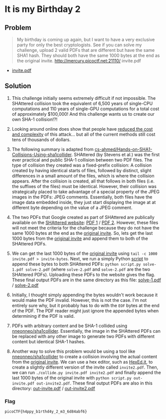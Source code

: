# It is my Birthday 2

## Problem

> My birthday is coming up again, but I want to have a very exclusive party for only the best cryptologists. See if you can solve my challenge, upload 2 valid PDFs that are different but have the same SHA1 hash. They should both have the same 1000 bytes at the end as the original invite. <http://mercury.picoctf.net:21110/> invite.pdf

* [invite.pdf](invite.pdf)

## Solution

1. This challenge initially seems extremely difficult if not impossible. The SHAttered collision took the equivalent of 6,500 years of single-CPU computations and 110 years of single-GPU computations for a total cost of approximately $100,000! And this challenge wants us to create our own SHA-1 collision!?!

2. Looking around online does show that people have [reduced the cost and complexity](https://en.wikipedia.org/wiki/SHA-1#Attacks) of this attack... but all of the current methods still cost tens of thousands of dollars.

3. The following summary is adapted from [cs-ahmed/Hands-on-SHA1-Collisions-Using-sha1collider](https://github.com/cs-ahmed/Hands-on-SHA1-Collisions-Using-sha1collider). SHAttered (by Stevens et al.) was the first ever practical and public SHA-1 collision between two PDF files. The type of collision they created was a fixed-prefix collision: A collision created by having identical starts of files, followed by distinct, slight differences in a small amount of the files, which is where the collision appears. After the collision is created, all that follows in both files (i.e. the suffixes of the files) must be identical. However, their collision was strategically placed to take advantage of a special property of the JPEG images in the PDFs: JPEG comments. Essentially, both files have the image data embedded inside, they just start displaying the image at at different byte depending on the value of a JPEG comment.

4. The two PDFs that Google created as part of SHAttered are publically available on the [SHAttered website](https://shattered.io/): [PDF 1](https://shattered.io/static/shattered-1.pdf) / [PDF 2](https://shattered.io/static/shattered-2.pdf). However, these files will not meet the criteria for the challenge because they do not have the same 1000 bytes at the end as the [original invite](invite.pdf). So, lets get the last 1000 bytes from the [original invite](invite.pdf) and append them to both of the SHAttered PDFs.

5. We can get the last 1000 bytes of the [original invite](invite.pdf) using `tail -c 1000 invite.pdf > invite-bytes`. Next, we run a simply Python [script](./script.py) to append these bytes to both SHAttered PDFs: `python script.py solve-1.pdf solve-2.pdf` (where `solve-2.pdf` and `solve-2.pdf` are the two SHAttered PDFs). Uploading these PDFs to the website gives the flag. These final output PDFs are in the same directory as this file: [solve-1.pdf](./solve-1.pdf) / [solve-2.pdf](./solve-2.pdf)

6. Initially, I thought simply appending the bytes wouldn't work because it would make the PDF invalid. However, this is not the case. I'm not entirely sure why, but it probably has to do with the `EOF` bytes at the end of the PDF. The PDF reader might just ignore the appended bytes when determining if the PDF is valid.

7. PDFs with arbitrary content and be SHA-1 collided using [nneonneo/sha1collider](https://github.com/nneonneo/sha1collider). Essentially, the image in the SHAttered PDFs can be replaced with any other image to generate two PDFs with different content but identical SHA-1 hashes.

8. Another way to solve this problem would be using a tool like [nneonneo/sha1collider](https://github.com/nneonneo/sha1collider) to create a collision involving the actual content from the [original invite](invite.pdf). We can use a hex editor, such as [HexEd.it](https://hexed.it/), to create a slightly different version of the invite called `invite2.pdf`. Then, we can run `./collide.py invite.pdf invite2.pdf` and finally append the last 1000 bytes of the original invite with `python script.py out-invite.pdf out-invite2.pdf`. These final output PDFs are also in this directory: [out-invite.pdf](./out-invite.pdf) / [out-invite2.pdf](./out-invite2.pdf)

### Flag

`picoCTF{h4ppy_b1rthd4y_2_m3_6d84abf6}`
